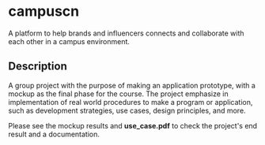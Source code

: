 # campuscn
A platform to help brands and influencers connects and collaborate with each other in a campus environment.
## Description
A group project with the purpose of making an application prototype, with a mockup as the final phase for the course. The project emphasize in implementation of real world procedures to make a program or application, such as development strategies, use cases, design principles, and more.

Please see the mockup results and **use_case.pdf** to check the project's end result and a documentation.
